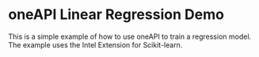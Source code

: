 # oneAPI Linear Regression Demo

This is a simple example of how to use oneAPI to train a regression model. The example uses the Intel Extension for Scikit-learn. 